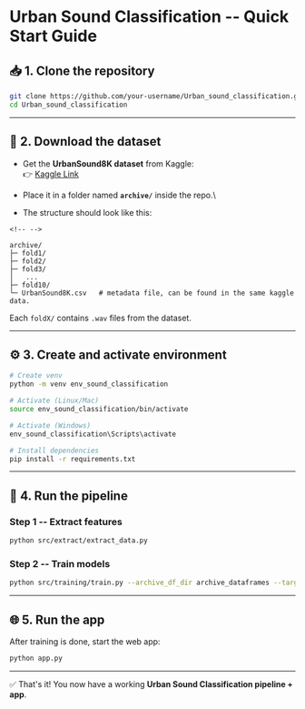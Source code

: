 # Urban Sound Classification -- Quick Start Guide

## 📥 1. Clone the repository

``` bash
git clone https://github.com/your-username/Urban_sound_classification.git
cd Urban_sound_classification
```

------------------------------------------------------------------------

## 🎵 2. Download the dataset

-   Get the **UrbanSound8K dataset** from Kaggle:\
    👉 [Kaggle
    Link](https://www.kaggle.com/datasets/chrisfilo/urbansound8k)

-   Place it in a folder named **`archive/`** inside the repo.\

-   The structure should look like this:

```{=html}
<!-- -->
```
    archive/
    ├─ fold1/
    ├─ fold2/
    ├─ fold3/
    │   ...
    ├─ fold10/
    └─ UrbanSound8K.csv   # metadata file, can be found in the same kaggle data.

Each `foldX/` contains `.wav` files from the dataset.

------------------------------------------------------------------------

## ⚙️ 3. Create and activate environment

``` bash
# Create venv
python -m venv env_sound_classification

# Activate (Linux/Mac)
source env_sound_classification/bin/activate

# Activate (Windows)
env_sound_classification\Scripts\activate

# Install dependencies
pip install -r requirements.txt
```

------------------------------------------------------------------------

## 🚀 4. Run the pipeline

### Step 1 -- Extract features

``` bash
python src/extract/extract_data.py
```

### Step 2 -- Train models

``` bash
python src/training/train.py --archive_df_dir archive_dataframes --target class
```

------------------------------------------------------------------------

## 🌐 5. Run the app

After training is done, start the web app:

``` bash
python app.py
```

------------------------------------------------------------------------

✅ That's it! You now have a working **Urban Sound Classification
pipeline + app**.
